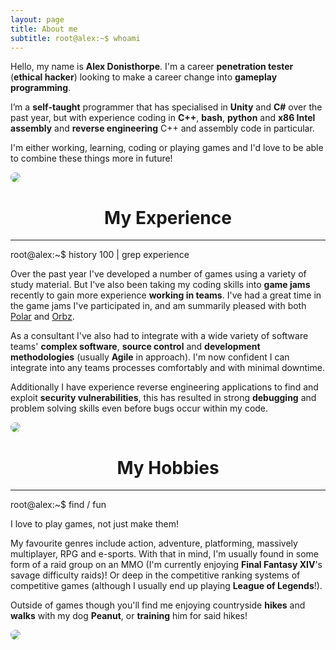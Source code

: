 ```yaml
---
layout: page
title: About me
subtitle: root@alex:~$ whoami
---
```


Hello, my name is **Alex Donisthorpe**. I'm a career **penetration tester** (**ethical hacker**) looking to make a career change into **gameplay programming**.

I’m a **self-taught** programmer that has specialised in **Unity** and **C#** over the past year, but with experience coding in **C++**, **bash**, **python** and **x86 Intel assembly** and **reverse engineering** C++ and assembly code in particular.

I'm either working, learning, coding or playing games and I'd love to be able to combine these things more in future!

<img class="mx-auto d-block" src="/assets/img/me.png" style="border-radius: 50%;" />

<h1 style="text-align: center;">My Experience</h1>
<hr class="medium">
<span class="test">root@alex:~$ history 100 | grep experience</span>

Over the past year I've developed a number of games using a variety of study material. But I've also been taking my coding skills into **game jams** recently to gain more experience **working in teams**. I've had a great time in the game jams I've participated in, and am summarily pleased with both [Polar](linkToPolarBlogHere) and [Orbz](linkToOrbzBlogHere).

As a consultant I've also had to integrate with a wide variety of software teams' **complex software**, **source control** and **development methodologies** (usually **Agile** in approach). I'm now confident I can integrate into any teams processes comfortably and with minimal downtime.

Additionally I have experience reverse engineering applications to find and exploit **security vulnerabilities**, this has resulted in strong **debugging** and problem solving skills even before bugs occur within my code.

<img class="mx-auto d-block" src="/assets/img/gamejam.png" style="border-radius: 50%;" />

<h1 style="text-align: center;">My Hobbies</h1>
<hr class="medium">
<span class="test">root@alex:~$ find / fun</span>

I love to play games, not just make them!

My favourite genres include action, adventure, platforming, massively multiplayer, RPG and e-sports.
With that in mind, I'm usually found in some form of a raid group on an MMO (I'm currently enjoying **Final Fantasy XIV**'s savage difficulty raids)! Or deep in the competitive ranking systems of competitive games (although I usually end up playing **League of Legends**!).

Outside of games though you'll find me enjoying countryside **hikes** and **walks** with my dog **Peanut**, or **training** him for said hikes!

<img class="mx-auto d-block" src="/assets/img/xiv.png" style="border-radius: 50%;" />
